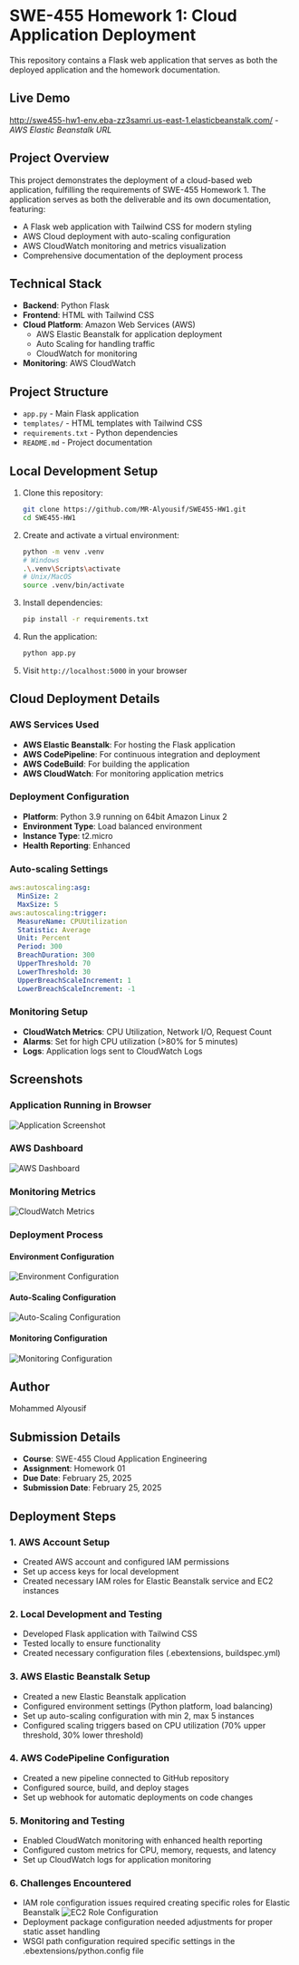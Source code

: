 # SWE-455 Homework 1: Cloud Application Deployment

This repository contains a Flask web application that serves as both the deployed application and the homework documentation.

## Live Demo
http://swe455-hw1-env.eba-zz3samri.us-east-1.elasticbeanstalk.com/ - *AWS Elastic Beanstalk URL*

## Project Overview
This project demonstrates the deployment of a cloud-based web application, fulfilling the requirements of SWE-455 Homework 1. The application serves as both the deliverable and its own documentation, featuring:

- A Flask web application with Tailwind CSS for modern styling
- AWS Cloud deployment with auto-scaling configuration
- AWS CloudWatch monitoring and metrics visualization
- Comprehensive documentation of the deployment process

## Technical Stack
- **Backend**: Python Flask
- **Frontend**: HTML with Tailwind CSS
- **Cloud Platform**: Amazon Web Services (AWS)
  - AWS Elastic Beanstalk for application deployment
  - Auto Scaling for handling traffic
  - CloudWatch for monitoring
- **Monitoring**: AWS CloudWatch

## Project Structure
- `app.py` - Main Flask application
- `templates/` - HTML templates with Tailwind CSS
- `requirements.txt` - Python dependencies
- `README.md` - Project documentation

## Local Development Setup
1. Clone this repository:
   ```bash
   git clone https://github.com/MR-Alyousif/SWE455-HW1.git
   cd SWE455-HW1
   ```

2. Create and activate a virtual environment:
   ```bash
   python -m venv .venv
   # Windows
   .\.venv\Scripts\activate
   # Unix/MacOS
   source .venv/bin/activate
   ```

3. Install dependencies:
   ```bash
   pip install -r requirements.txt
   ```

4. Run the application:
   ```bash
   python app.py
   ```

5. Visit `http://localhost:5000` in your browser

## Cloud Deployment Details
### AWS Services Used
- **AWS Elastic Beanstalk**: For hosting the Flask application
- **AWS CodePipeline**: For continuous integration and deployment
- **AWS CodeBuild**: For building the application
- **AWS CloudWatch**: For monitoring application metrics

### Deployment Configuration
- **Platform**: Python 3.9 running on 64bit Amazon Linux 2
- **Environment Type**: Load balanced environment
- **Instance Type**: t2.micro
- **Health Reporting**: Enhanced

### Auto-scaling Settings
```yaml
aws:autoscaling:asg:
  MinSize: 2
  MaxSize: 5
aws:autoscaling:trigger:
  MeasureName: CPUUtilization
  Statistic: Average
  Unit: Percent
  Period: 300
  BreachDuration: 300
  UpperThreshold: 70
  LowerThreshold: 30
  UpperBreachScaleIncrement: 1
  LowerBreachScaleIncrement: -1
```

### Monitoring Setup
- **CloudWatch Metrics**: CPU Utilization, Network I/O, Request Count
- **Alarms**: Set for high CPU utilization (>80% for 5 minutes)
- **Logs**: Application logs sent to CloudWatch Logs

## Screenshots
### Application Running in Browser
![Application Screenshot](assets/CloudWatch/app_screenshot.png)

### AWS Dashboard
![AWS Dashboard](assets/CloudWatch/eb_dashboard.png)

### Monitoring Metrics
![CloudWatch Metrics](assets/CloudWatch/cloudwatch_metrics.png)

### Deployment Process
#### Environment Configuration
![Environment Configuration](assets/CodePipline/Configure%20environment.png)

#### Auto-Scaling Configuration
![Auto-Scaling Configuration](assets/CodePipline/configure%20instance%20traffic%20and%20scaling%202.png)

#### Monitoring Configuration
![Monitoring Configuration](assets/CodePipline/Configure%20updates,%20monitoring,%20and%20logging.png)

## Author
Mohammed Alyousif

## Submission Details
- **Course**: SWE-455 Cloud Application Engineering
- **Assignment**: Homework 01
- **Due Date**: February 25, 2025
- **Submission Date**: February 25, 2025

## Deployment Steps

### 1. AWS Account Setup
- Created AWS account and configured IAM permissions
- Set up access keys for local development
- Created necessary IAM roles for Elastic Beanstalk service and EC2 instances

### 2. Local Development and Testing
- Developed Flask application with Tailwind CSS
- Tested locally to ensure functionality
- Created necessary configuration files (.ebextensions, buildspec.yml)

### 3. AWS Elastic Beanstalk Setup
- Created a new Elastic Beanstalk application
- Configured environment settings (Python platform, load balancing)
- Set up auto-scaling configuration with min 2, max 5 instances
- Configured scaling triggers based on CPU utilization (70% upper threshold, 30% lower threshold)

### 4. AWS CodePipeline Configuration
- Created a new pipeline connected to GitHub repository
- Configured source, build, and deploy stages
- Set up webhook for automatic deployments on code changes

### 5. Monitoring and Testing
- Enabled CloudWatch monitoring with enhanced health reporting
- Configured custom metrics for CPU, memory, requests, and latency
- Set up CloudWatch logs for application monitoring

### 6. Challenges Encountered
- IAM role configuration issues required creating specific roles for Elastic Beanstalk
  ![EC2 Role Configuration](assets/CodePipline/EC2%20role.png)
- Deployment package configuration needed adjustments for proper static asset handling
- WSGI path configuration required specific settings in the .ebextensions/python.config file
